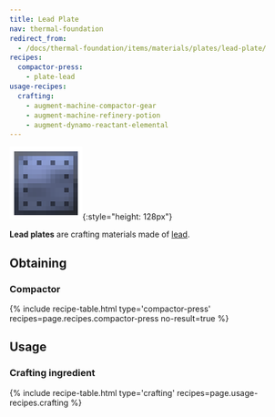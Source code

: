 ```yaml
---
title: Lead Plate
nav: thermal-foundation
redirect_from:
  - /docs/thermal-foundation/items/materials/plates/lead-plate/
recipes:
  compactor-press:
    - plate-lead
usage-recipes:
  crafting:
    - augment-machine-compactor-gear
    - augment-machine-refinery-potion
    - augment-dynamo-reactant-elemental
---
```


![Lead plate](/assets/images/thermal-foundation/plate-lead.png){:style="height: 128px"}


**Lead plates** are crafting materials made of [lead](/docs/lead-ingot/).


Obtaining
---------

### Compactor
{% include recipe-table.html type='compactor-press' recipes=page.recipes.compactor-press no-result=true %}


Usage
-----

### Crafting ingredient
{% include recipe-table.html type='crafting' recipes=page.usage-recipes.crafting %}
